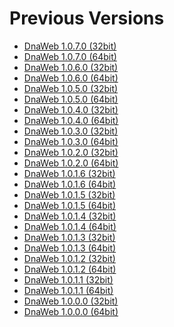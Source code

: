 <h1 id="download">Previous Versions</h1>

<ul>

<li><a href="Releases/DnaWeb-1.0.7.0-Release-x86.msi">DnaWeb 1.0.7.0 (32bit)</a></li>

<li><a href="Releases/DnaWeb-1.0.7.0-Release-x64.msi">DnaWeb 1.0.7.0 (64bit)</a></li>

<li><a href="Releases/DnaWeb-1.0.6.0-Release-x86.msi">DnaWeb 1.0.6.0 (32bit)</a></li>

<li><a href="Releases/DnaWeb-1.0.6.0-Release-x64.msi">DnaWeb 1.0.6.0 (64bit)</a></li>

<li><a href="Releases/DnaWeb-1.0.5.0-Release-x86.msi">DnaWeb 1.0.5.0 (32bit)</a></li>

<li><a href="Releases/DnaWeb-1.0.5.0-Release-x64.msi">DnaWeb 1.0.5.0 (64bit)</a></li>

<li><a href="Releases/DnaWeb-1.0.4.0-Release-x86.msi">DnaWeb 1.0.4.0 (32bit)</a></li>

<li><a href="Releases/DnaWeb-1.0.4.0-Release-x64.msi">DnaWeb 1.0.4.0 (64bit)</a></li>

<li><a href="Releases/DnaWeb-1.0.3.0-Release-x86.msi">DnaWeb 1.0.3.0 (32bit)</a></li>

<li><a href="Releases/DnaWeb-1.0.3.0-Release-x64.msi">DnaWeb 1.0.3.0 (64bit)</a></li>

<li><a href="Releases/DnaWeb-1.0.2.0-Release-x86.msi">DnaWeb 1.0.2.0 (32bit)</a></li>

<li><a href="Releases/DnaWeb-1.0.2.0-Release-x64.msi">DnaWeb 1.0.2.0 (64bit)</a></li>

<li><a href="Releases/DnaWeb-1.0.1.6-Release-x86.msi">DnaWeb 1.0.1.6 (32bit)</a></li>

<li><a href="Releases/DnaWeb-1.0.1.6-Release-x64.msi">DnaWeb 1.0.1.6 (64bit)</a></li>

<li><a href="Releases/DnaWeb-1.0.1.5-Release-x86.msi">DnaWeb 1.0.1.5 (32bit)</a></li>

<li><a href="Releases/DnaWeb-1.0.1.5-Release-x64.msi">DnaWeb 1.0.1.5 (64bit)</a></li>

<li><a href="Releases/DnaWeb-1.0.1.4-Release-x86.msi">DnaWeb 1.0.1.4 (32bit)</a></li>

<li><a href="Releases/DnaWeb-1.0.1.4-Release-x64.msi">DnaWeb 1.0.1.4 (64bit)</a></li>

<li><a href="Releases/DnaWeb-1.0.1.3-Release-x86.msi">DnaWeb 1.0.1.3 (32bit)</a></li>

<li><a href="Releases/DnaWeb-1.0.1.3-Release-x64.msi">DnaWeb 1.0.1.3 (64bit)</a></li>

<li><a href="Releases/DnaWeb-1.0.1.2-Release-x86.msi">DnaWeb 1.0.1.2 (32bit)</a></li>

<li><a href="Releases/DnaWeb-1.0.1.2-Release-x64.msi">DnaWeb 1.0.1.2 (64bit)</a></li>

<li><a href="Releases/DnaWeb-1.0.1.1-Release-x86.msi">DnaWeb 1.0.1.1 (32bit)</a></li>

<li><a href="Releases/DnaWeb-1.0.1.1-Release-x64.msi">DnaWeb 1.0.1.1 (64bit)</a></li>

<li><a href="Releases/DnaWeb-1.0.0.0-Release-x86.msi">DnaWeb 1.0.0.0 (32bit)</a></li>

<li><a href="Releases/DnaWeb-1.0.0.0-Release-x64.msi">DnaWeb 1.0.0.0 (64bit)</a></li>

</ul>

